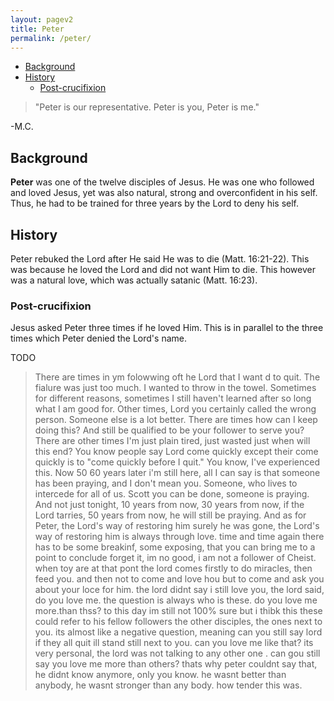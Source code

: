 ```yaml
---
layout: pagev2
title: Peter
permalink: /peter/
---
```

- [Background](#background)
- [History](#history)
  - [Post-crucifixion](#post-crucifixion)

>"Peter is our representative. Peter is you, Peter is me."

\-M.C.

## Background

**Peter** was one of the twelve disciples of Jesus. He was one who followed and loved Jesus, yet was also natural, strong and overconfident in his self. Thus, he had to be trained for three years by the Lord to deny his self.

## History


Peter rebuked the Lord after He said He was to die (Matt. 16:21-22). This was because he loved the Lord and did not want Him to die. This however was a natural love, which was actually satanic (Matt. 16:23). 

### Post-crucifixion

Jesus asked Peter three times if he loved Him. This is in parallel to the three times which Peter denied the Lord's name.

TODO

> There are times in ym folowwing oft he Lord that I want d to quit. The fialure was just too much. I wanted to throw in the towel. Sometimes for different reasons, sometimes I still haven't learned after so long what I am good for. Other times, Lord you certainly called the wrong person. Someone else is a lot better. There are times how can I keep doing this? And still be qualified to be your follower to serve you? There are other times I'm just plain tired, just wasted just when will this end? You know people say Lord come quickly except their come quickly is to "come quickly before I quit." You know, I've experienced this. Now 50 60 years later i'm still here, all I can say is that someone has been praying, and I don't mean you. Someone, who lives to intercede for all of us. Scott you can be done, someone is praying. And not just tonight, 10 years from now, 30 years from now, if the Lord tarries, 50 years from now, he will still be praying. And as for Peter, the Lord's way of restoring him surely he was gone, the Lord's way of restoring him is always through love. time and time again there has to be some breakinf, some exposing, that you can bring me to a point to conclude forget it, im no good, i am not a follower of Cheist. when toy are at that pont the lord comes firstly to do miracles, then feed you. and then not to come and love hou but to come and ask you about your loce for him. the lord didnt say i still love you, the lord said, do you love me. the question is always who is these. do you love me more.than thss? to this day im still not 100% sure but i thibk this these could refer to his fellow followers  the other disciples, the ones next to you.  its almost like a negative question, meaning can you still say lord if they all quit ill stand still next to you. can you love me like that? its very personal, the lord was not talking to any other one . can gou still say you love me more than others? thats why peter couldnt say that, he didnt know anymore, only you know. he wasnt better than anybody, he wasnt stronger than any body. how tender this was. 